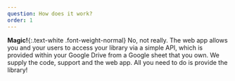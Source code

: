 ```yaml
---
question: How does it work?
order: 1
---
```

__Magic!__{:.text-white .font-weight-normal} No, not really. The web app allows you and your users to access your library via a simple API, which is provided within your Google Drive from a Google sheet that you own. We supply the code, support and the web app. All you need to do is provide the library!